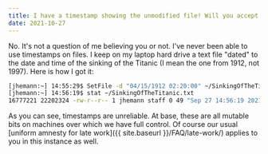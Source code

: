 ```yaml
---
title: I have a timestamp showing the unmodified file! Will you accept my late work?
date: 2021-10-27
---
```



No. It's not a question of me believing you or not. I've never been
able to use timestamps on files. I keep on my laptop hard drive a text
file "dated" to the date and time of the sinking of the Titanic (I
mean the one from 1912, not 1997). Here is how I got it:

```bash
[jhemann:~] 14:55:29$ SetFile -d "04/15/1912 02:20:00" ~/SinkingOfTheTitanic.txt
[jhemann:~] 14:56:19$ stat ~/SinkingOfTheTitanic.txt
16777221 22202324 -rw-r--r-- 1 jhemann staff 0 49 "Sep 27 14:56:19 2021" "Apr 15 02:20:00 1912" "Sep 27 14:56:19 2021" "May 21 09:48:16 2048" 4096 8 0 /Users/jhemann/SinkingOfTheTitanic.txt
```

As you can see, timestamps are unreliable. At base, these are all
mutable bits on machines over which we have full control. Of course
our usual [uniform amnesty for late work]({{ site.baseurl
}}/FAQ/late-work/) applies to you in this instance as well. 

